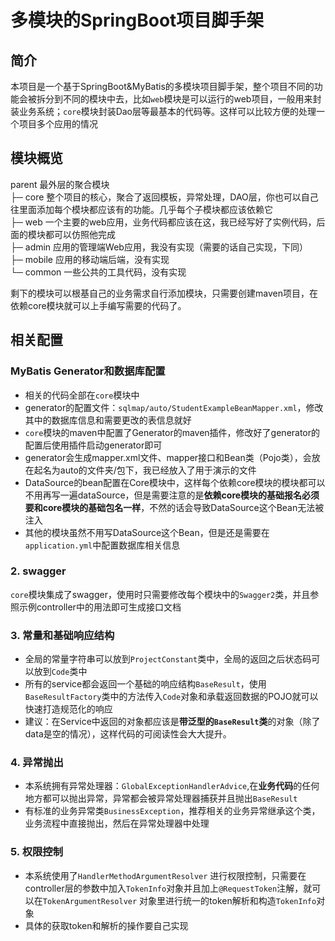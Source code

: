 # 多模块的SpringBoot项目脚手架

## 简介
本项目是一个基于SpringBoot&MyBatis的多模块项目脚手架，整个项目不同的功能会被拆分到不同的模块中去，比如`web`模块是可以运行的web项目，一般用来封装业务系统；`core`模块封装Dao层等最基本的代码等。这样可以比较方便的处理一个项目多个应用的情况

## 模块概览
parent 最外层的聚合模块 <br>
├─ core 整个项目的核心，聚合了返回模板，异常处理，DAO层，你也可以自己往里面添加每个模块都应该有的功能。几乎每个子模块都应该依赖它<br>
├─ web  一个主要的web应用，业务代码都应该在这，我已经写好了实例代码，后面的模块都可以仿照他完成 <br>
├─ admin 应用的管理端Web应用，我没有实现（需要的话自己实现，下同） <br>
├─ mobile 应用的移动端后端，没有实现 <br>
└─ common 一些公共的工具代码，没有实现 

剩下的模块可以根基自己的业务需求自行添加模块，只需要创建maven项目，在依赖core模块就可以上手编写需要的代码了。

## 相关配置
### MyBatis Generator和数据库配置
* 相关的代码全部在`core`模块中
* generator的配置文件：`sqlmap/auto/StudentExampleBeanMapper.xml`，修改其中的数据库信息和需要更改的表信息就好
* `core`模块的maven中配置了Generator的maven插件，修改好了generator的配置后使用插件启动generator即可
* generator会生成mapper.xml文件、mapper接口和Bean类（Pojo类），会放在起名为auto的文件夹/包下，我已经放入了用于演示的文件
* DataSource的bean配置在Core模块中，这样每个依赖core模块的模块都可以不用再写一遍dataSource，但是需要注意的是**依赖core模块的基础报名必须要和core模块的基础包名一样**，不然的话会导致DataSource这个Bean无法被注入
* 其他的模块虽然不用写DataSource这个Bean，但是还是需要在`application.yml`中配置数据库相关信息

### 2. swagger

`core`模块集成了swagger，使用时只需要修改每个模块中的`Swagger2`类，并且参照示例controller中的用法即可生成接口文档



### 3. 常量和基础响应结构

* 全局的常量字符串可以放到`ProjectConstant`类中，全局的返回之后状态码可以放到`Code`类中
* 所有的service都会返回一个基础的响应结构`BaseResult`，使用`BaseResultFactory`类中的方法传入`Code`对象和承载返回数据的POJO就可以快速打造规范化的响应
* 建议：在Service中返回的对象都应该是**带泛型的`BaseResult`类**的对象（除了data是空的情况），这样代码的可阅读性会大大提升。



### 4. 异常抛出

* 本系统拥有异常处理器：`GlobalExceptionHandlerAdvice`,在**业务代码**的任何地方都可以抛出异常，异常都会被异常处理器捕获并且抛出`BaseResult`
* 有标准的业务异常类`BusinessException`，推荐相关的业务异常继承这个类，业务流程中直接抛出，然后在异常处理器中处理

### 5. 权限控制

* 本系统使用了`HandlerMethodArgumentResolver` 进行权限控制，只需要在controller层的参数中加入`TokenInfo`对象并且加上`@RequestToken`注解，就可以在`TokenArgumentResolver` 对象里进行统一的token解析和构造`TokenInfo`对象
* 具体的获取token和解析的操作要自己实现
